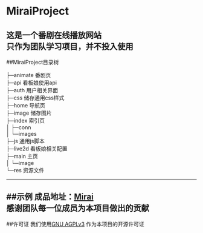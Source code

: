 # MiraiProject

这是一个番剧在线播放网站  
只作为团队学习项目，并不投入使用
----
##MiraiProject目录树

├─animate  番剧页  
├─api  看板娘使用api  
├─auth  用户相关界面  
├─css  储存通用css样式  
├─home 导航页  
├─image 储存图片  
├─index 索引页  
│  ├─conn  
│  └─images  
├─js 通用js脚本  
├─live2d 看板娘相关配置  
├─main 主页  
│  └─image  
└─res 资源文件

---
##示例
成品地址：[Mirai](http://blueberry.top/MiraiProject/home/home.html)  
感谢团队每一位成员为本项目做出的贡献
---
##许可证
我们使用[GNU AGPLv3](https://choosealicense.com/licenses/agpl-3.0/)
作为本项目的开源许可证